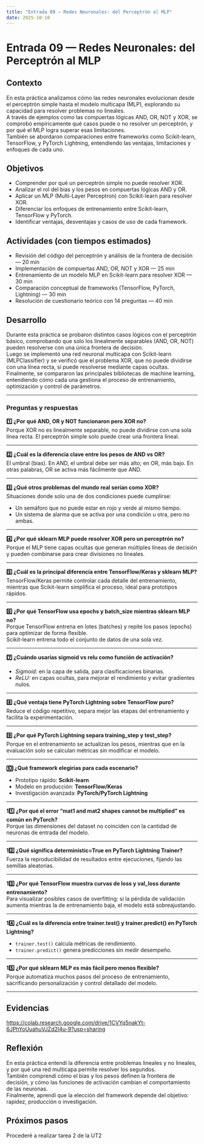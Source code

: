 ```yaml
---
title: "Entrada 09 — Redes Neuronales: del Perceptrón al MLP"
date: 2025-10-10
---
```


# Entrada 09 — Redes Neuronales: del Perceptrón al MLP

## Contexto
En esta práctica analizamos cómo las redes neuronales evolucionan desde el perceptrón simple hasta el modelo multicapa (MLP), explorando su capacidad para resolver problemas no lineales.  
A través de ejemplos como las compuertas lógicas AND, OR, NOT y XOR, se comprobó empíricamente qué casos puede o no resolver un perceptrón, y por qué el MLP logra superar esas limitaciones.  
También se abordaron comparaciones entre frameworks como Scikit-learn, TensorFlow, y PyTorch Lightning, entendiendo las ventajas, limitaciones y enfoques de cada uno.

## Objetivos
- Comprender por qué un perceptrón simple no puede resolver XOR.  
- Analizar el rol del bias y los pesos en compuertas lógicas AND y OR.  
- Aplicar un MLP (Multi-Layer Perceptron) con Scikit-learn para resolver XOR.  
- Diferenciar los enfoques de entrenamiento entre Scikit-learn, TensorFlow y PyTorch.  
- Identificar ventajas, desventajas y casos de uso de cada framework.  

## Actividades (con tiempos estimados)
- Revisión del código del perceptrón y análisis de la frontera de decisión — 20 min  
- Implementación de compuertas AND, OR, NOT y XOR — 25 min  
- Entrenamiento de un modelo MLP en Scikit-learn para resolver XOR — 30 min  
- Comparación conceptual de frameworks (TensorFlow, PyTorch, Lightning) — 30 min  
- Resolución de cuestionario teórico con 14 preguntas — 40 min  

## Desarrollo
Durante esta práctica se probaron distintos casos lógicos con el perceptrón básico, comprobando que solo los linealmente separables (AND, OR, NOT) pueden resolverse con una única frontera de decisión.  
Luego se implementó una red neuronal multicapa con Scikit-learn (MLPClassifier) y se verificó que el problema XOR, que no puede dividirse con una línea recta, sí puede resolverse mediante capas ocultas.  
Finalmente, se compararon las principales bibliotecas de machine learning, entendiendo cómo cada una gestiona el proceso de entrenamiento, optimización y control de parámetros.

---

### Preguntas y respuestas

**1️⃣ ¿Por qué AND, OR y NOT funcionaron pero XOR no?**  
Porque XOR no es linealmente separable, no puede dividirse con una sola línea recta. El perceptrón simple solo puede crear una frontera lineal.

---

**2️⃣ ¿Cuál es la diferencia clave entre los pesos de AND vs OR?**  
El umbral (bias). En AND, el umbral debe ser más alto; en OR, más bajo. En otras palabras, OR se activa más fácilmente que AND.

---

**3️⃣ ¿Qué otros problemas del mundo real serían como XOR?**  
Situaciones donde solo una de dos condiciones puede cumplirse:  
- Un semáforo que no puede estar en rojo y verde al mismo tiempo.  
- Un sistema de alarma que se activa por una condición u otra, pero no ambas.

---

**4️⃣ ¿Por qué sklearn MLP puede resolver XOR pero un perceptrón no?**  
Porque el MLP tiene capas ocultas que generan múltiples líneas de decisión y pueden combinarse para crear divisiones no lineales.

---

**5️⃣ ¿Cuál es la principal diferencia entre TensorFlow/Keras y sklearn MLP?**  
TensorFlow/Keras permite controlar cada detalle del entrenamiento, mientras que Scikit-learn simplifica el proceso, ideal para prototipos rápidos.

---

**6️⃣ ¿Por qué TensorFlow usa epochs y batch_size mientras sklearn MLP no?**  
Porque TensorFlow entrena en lotes (batches) y repite los pasos (epochs) para optimizar de forma flexible.  
Scikit-learn entrena todo el conjunto de datos de una sola vez.

---

**7️⃣ ¿Cuándo usarías sigmoid vs relu como función de activación?**  
- *Sigmoid:* en la capa de salida, para clasificaciones binarias.  
- *ReLU:* en capas ocultas, para mejorar el rendimiento y evitar gradientes nulos.

---

**8️⃣ ¿Qué ventaja tiene PyTorch Lightning sobre TensorFlow puro?**  
Reduce el código repetitivo, separa mejor las etapas del entrenamiento y facilita la experimentación.

---

**9️⃣ ¿Por qué PyTorch Lightning separa training_step y test_step?**  
Porque en el entrenamiento se actualizan los pesos, mientras que en la evaluación solo se calculan métricas sin modificar el modelo.

---

**🔟 ¿Qué framework elegirías para cada escenario?**  
- Prototipo rápido: **Scikit-learn**  
- Modelo en producción: **TensorFlow/Keras**  
- Investigación avanzada: **PyTorch/PyTorch Lightning**

---

**11️⃣ ¿Por qué el error “mat1 and mat2 shapes cannot be multiplied” es común en PyTorch?**  
Porque las dimensiones del dataset no coinciden con la cantidad de neuronas de entrada del modelo.

---

**12️⃣ ¿Qué significa deterministic=True en PyTorch Lightning Trainer?**  
Fuerza la reproducibilidad de resultados entre ejecuciones, fijando las semillas aleatorias.

---

**13️⃣ ¿Por qué TensorFlow muestra curvas de loss y val_loss durante entrenamiento?**  
Para visualizar posibles casos de overfitting: si la pérdida de validación aumenta mientras la de entrenamiento baja, el modelo está sobreajustando.

---

**14️⃣ ¿Cuál es la diferencia entre trainer.test() y trainer.predict() en PyTorch Lightning?**  
- `trainer.test()` calcula métricas de rendimiento.  
- `trainer.predict()` genera predicciones sin medir desempeño.

---

**15️⃣ ¿Por qué sklearn MLP es más fácil pero menos flexible?**  
Porque automatiza muchos pasos del proceso de entrenamiento, sacrificando personalización y control detallado del modelo.

---

## Evidencias
https://colab.research.google.com/drive/1CVYq5nakYt-6JPhYoUuahuVJZd2I4u-9?usp=sharing

## Reflexión
En esta práctica entendí la diferencia entre problemas lineales y no lineales, y por qué una red multicapa permite resolver los segundos.  
También comprendí cómo el bias y los pesos definen la frontera de decisión, y cómo las funciones de activación cambian el comportamiento de las neuronas.  
Finalmente, aprendí que la elección del framework depende del objetivo: rapidez, producción o investigación.

## Próximos pasos
Procederé a realizar tarea 2 de la UT2
